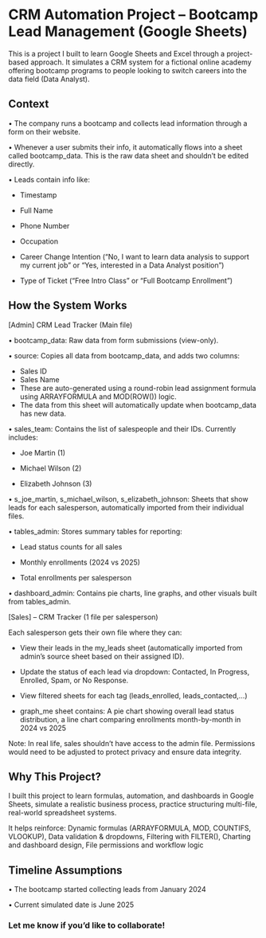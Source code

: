 # CRM Automation Project – Bootcamp Lead Management (Google Sheets)

This is a project I built to learn Google Sheets and Excel through a project-based approach. It simulates a CRM system for a fictional online academy offering bootcamp programs to people looking to switch careers into the data field (Data Analyst).


## Context

•	The company runs a bootcamp and collects lead information through a form on their website.

•	Whenever a user submits their info, it automatically flows into a sheet called bootcamp_data. This is the raw data sheet and shouldn’t be edited directly.

•	Leads contain info like:

   - Timestamp
  
   - Full Name

   - Phone Number
  
   - Occupation
  
   - Career Change Intention (“No, I want to learn data analysis to support my current job” or “Yes, interested in a Data Analyst position”)
  
   - Type of Ticket (“Free Intro Class” or “Full Bootcamp Enrollment”)

## How the System Works
[Admin] CRM Lead Tracker (Main file)

•	bootcamp_data: Raw data from form submissions (view-only).

•	source: Copies all data from bootcamp_data, and adds two columns:

  - Sales ID
  - Sales Name
  - These are auto-generated using a round-robin lead assignment formula using ARRAYFORMULA and MOD(ROW()) logic.
  - The data from this sheet will automatically update when bootcamp_data has new data.
  
•	sales_team: Contains the list of salespeople and their IDs. Currently includes:

  -	Joe Martin (1)

  - Michael Wilson (2)
    
  - Elizabeth Johnson (3)
    
•	s_joe_martin, s_michael_wilson, s_elizabeth_johnson: Sheets that show leads for each salesperson, automatically imported from their individual files.

•	tables_admin: Stores summary tables for reporting:

  -	Lead status counts for all sales
    
  - Monthly enrollments (2024 vs 2025)
    
  -	Total enrollments per salesperson
    
•	dashboard_admin: Contains pie charts, line graphs, and other visuals built from tables_admin.

[Sales]  – CRM Tracker (1 file per salesperson)

Each salesperson gets their own file where they can: 

  - View their leads in the my_leads sheet (automatically imported from admin’s source sheet based on their assigned ID).
    
  - Update the status of each lead via dropdown: Contacted, In Progress, Enrolled, Spam, or No Response.
    
  - View filtered sheets for each tag (leads_enrolled, leads_contacted,…)
    
  - graph_me sheet contains: A pie chart showing overall lead status distribution, a line chart comparing enrollments month-by-month in 2024 vs 2025
    
Note: In real life, sales shouldn’t have access to the admin file. Permissions would need to be adjusted to protect privacy and ensure data integrity.

## Why This Project?

I built this project to learn formulas, automation, and dashboards in Google Sheets, simulate a realistic business process, practice structuring multi-file, real-world spreadsheet systems.

It helps reinforce: Dynamic formulas (ARRAYFORMULA, MOD, COUNTIFS, VLOOKUP), Data validation & dropdowns, Filtering with FILTER(), Charting and dashboard design, File permissions and workflow logic

## Timeline Assumptions

•	The bootcamp started collecting leads from January 2024

•	Current simulated date is June 2025

### Let me know if you’d like to collaborate!
